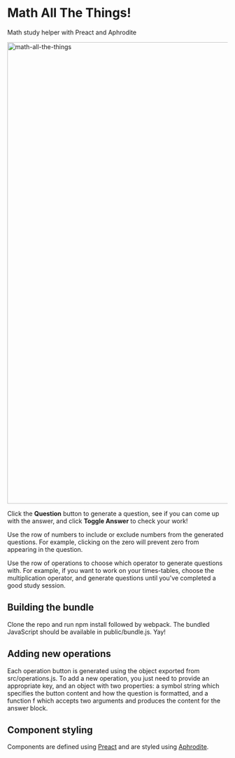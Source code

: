 # Math All The Things!
Math study helper with Preact and Aphrodite

<img width="1053" alt="math-all-the-things" src="https://cloud.githubusercontent.com/assets/5611966/26362024/c33fccd0-3faa-11e7-9f8e-4a41f4e99390.png">

Click the **Question** button to generate a question, see if you can come up with the answer, and click **Toggle Answer** to check your work!

Use the row of numbers to include or exclude numbers from the generated questions. For example, clicking on the zero will prevent zero from appearing in the question.

Use the row of operations to choose which operator to generate questions with. For example, if you want to work on your times-tables, choose the multiplication operator, and generate questions until you've completed a good study session.

## Building the bundle
Clone the repo and run npm install followed by webpack. The bundled JavaScript should be available in public/bundle.js. Yay!

## Adding new operations
Each operation button is generated using the object exported from src/operations.js. To add a new operation, you just need to provide an appropriate key, and an object with two properties: a symbol string which specifies the button content and how the question is formatted, and a function f which accepts two arguments and produces the content for the answer block.

## Component styling
Components are defined using [Preact](https://preactjs.com/) and are styled using [Aphrodite](https://github.com/Khan/aphrodite).
